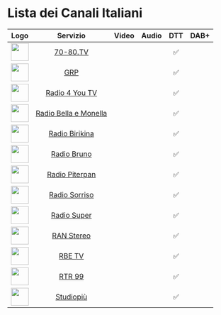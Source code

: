 <h1>Lista dei Canali Italiani</h1>

|Logo|Servizio|Video|Audio|DTT|DAB+|
|:-:|:-:|:-:|:-:|:-:|:-:|
|<img width="40" src="https://lh7-rt.googleusercontent.com/sheetsz/AHOq17GG-r_UkQ4Hnhu0YNAjBIFLLd_PAuM9Cr9zGc3xOzqcrO8LMYyDrsCiYw3mR5lQDTeX7DphUgOX-iS6ns52MwtMoqi7j64CLTb5crcUPYsCp-a7yvcK95cLSUA48AMn6LucmCnjuUOrBJVtu7dL_Q=w60-h47?key=v85LTXTW4LJW_2wEv2CzGw"/>|[70-80.TV]()|[]()|[]()|✅||
|<img width="40" src="https://lh7-rt.googleusercontent.com/sheetsz/AHOq17EtM2gYUVXgK_RLS2TDb8_XB_Xa6CNEJb1XHeTUOCWsmbHojgeScm_TU7VlnTJqNThlsuTd8c_XULLGDj0dUvBocJApRDW34VpUjmLgTQ-m78FpYHchY6MBwU6OcgAuZmZzPmO9AEpN3OmFWoPp9Q=w60-h47?key=v85LTXTW4LJW_2wEv2CzGw"/>|[GRP]()|[]()|[]()|✅||
|<img width="40" src="https://lh7-rt.googleusercontent.com/sheetsz/AHOq17EmvoqBmpy7MNgqSY31qMuuE3j-BH8vNhkvKpMY2rtUVNd0ynByWLBUuLWg5hortHZ19r4AzxJn91YPfQ3bAjO-G9XdMZXw2o7oOa6aNzpdVR599n_-oHfDwTlML0H_cyknmU2QW6I6ttklPR9X=w60-h47?key=v85LTXTW4LJW_2wEv2CzGw"/>|[Radio 4 You TV]()|[]()|[]()|✅||
|<img width="40" src="https://lh7-rt.googleusercontent.com/sheetsz/AHOq17FiUbzNi7Xxo-yovwBV7qovMeG6dbKl5xg3G3Zq-MwbqYxTXKgXd6R7AiV6sSNGcJov9lyQ-F2SCeYrbemo2HdyyVBjjG8U_C43d2lxcoprcrPE-NAWibqnnbfxmkwBqUWdAk21mYH09c3MMuV6FA=w60-h47?key=gNxIIKz1-szld14EaLMK1A"/>|[Radio Bella e Monella]()|[]()|[]()|✅||
|<img width="40" src="https://lh7-rt.googleusercontent.com/sheetsz/AHOq17HNY7QTRYKR_Doe6owvLIlr92XGTqFuAek4T_zU9obLOLrGOyJV2GqKlpOevFPVPqMmVrRa4csvv8zLPjv38FCQU-Bkz2C2wNkSiClau44DF17d2gWZWkkc0jYz3qLWkDg0xlB8meWvGprSSzOHDw=w60-h47?key=v85LTXTW4LJW_2wEv2CzGw"/>|[Radio Birikina]()|[]()|[]()|✅||
|<img width="40" src="https://lh7-rt.googleusercontent.com/sheetsz/AHOq17EYqjHJeRSLX72WsAbgpT-2kJUQN3hUpJnsJScrRkqk2fzWanFzZU9eNSo0zuiFhYIinC9Yk2nNrCWqdVPOmHzYlHGQROALfoWei4qPgnQBLIbfAClK-zU8t_WLmxSzbLbqWXYISNYWZCycLpBofg=w60-h47?key=v85LTXTW4LJW_2wEv2CzGw"/>|[Radio Bruno]()|[]()|[]()|✅||
|<img width="40" src="https://lh7-rt.googleusercontent.com/sheetsz/AHOq17E74ONIsSY4jk_2pXXBFBm1A_a6yFdBrsOofUcQJWprH0TqTqEAN399ym6ELmkia1Yo-S2vurXMDvGRQtemLSm_imPSg6jioUkx6ixLU6tK-W13utKKvC-ejaMYAuNlyxLuppqXK4kdInr9Gg=w60-h47?key=gNxIIKz1-szld14EaLMK1A"/>|[Radio Piterpan]()|[]()|[]()|✅||
|<img width="40" src="https://lh7-rt.googleusercontent.com/sheetsz/AHOq17GR-tcN4VNnagDq4ggIMdIIbuKF1m_yP-1ruZvdsQPDvzJbNFQ8QZ21OxIKwxlFkqmMqW0zWp61LTJYL2GqKgEDpU4jnzIp41XL8G3iqzcg-Av3NiWNSdnOJaerjxfJdUANESNA0EUSRKUd5Q=w60-h47?key=gNxIIKz1-szld14EaLMK1A"/>|[Radio Sorriso]()|[]()|[]()|✅||
|<img width="40" src="https://lh7-rt.googleusercontent.com/sheetsz/AHOq17EEYxP5N3l_Sch5_7k9IllMyB7tX1sbRz4JNUw1Etz-E1IG2NgEkJ3yttgvlEbfhmOhLcYkb4yWiGi9wDrst-cG7eH7v7SlVCU6uRa_S75pHQBvIajLXJNz2KWApog4=w60-h47?key=QHidgUTPO8k4o-7-xw0jWg"/>|[Radio Super]()|[]()|[]()|✅||
|<img width="40" src="https://lh7-rt.googleusercontent.com/sheetsz/AHOq17F93TSjMoAz1ZUQ7nF5XDUfvOOiX6sz-VnsQpVCaCEKJs3OncGlfhif45gc4rhwXQ14-qNbjJj7pzSF5U2VPrnkDn1cSi0wCVWNzkeLARYoPlW6sMsq95FwCCxdyPI=w60-h47?key=gNxIIKz1-szld14EaLMK1A"/>|[RAN Stereo]()|[]()|[]()|✅||
|<img width="40" src="https://lh7-rt.googleusercontent.com/sheetsz/AHOq17ETjAMgUFpe4p13nTAq-5L5yuksqPO0DSI7L0O1Tl6tctA1H4sf7LZs6sp_zhCmUDIjQ5f8MHRUC9by9JSwzv6UoYvhpAvIJsxHDKOJmCH7U1AAZf8nttO_zxxm1rluk37txtOpb8M8AAMdZA=w60-h47?key=v85LTXTW4LJW_2wEv2CzGw"/>|[RBE TV]()|[]()|[]()|✅||
|<img width="40" src="https://lh7-rt.googleusercontent.com/sheetsz/AHOq17GCvMCXTQV7ov5H8oALo7DDwIy54dna5BcW7rH1Z5I7B_buz-slkUsUx2LCBcqfDvKQN0l5hohLhtozIDz-BopFscH2iZcpMKHBi31Ztpec-9sLEzn15mUq50d1Joc=w60-h47?key=QHidgUTPO8k4o-7-xw0jWg"/>|[RTR 99]()|[]()|[]()|✅||
|<img width="40" src="https://lh7-rt.googleusercontent.com/sheetsz/AHOq17GV8-cvUtjGdsL5a_wFilSb0O5xi5gZJK_aNkPKSAoNYtESqqw5vrYyUmZL56N4Miw5j8Aw28BQXVhd6YbKYV-piBBwdFaCB8jiKCAw89vIiybBmtOGjHlkBylLxGXaobgcxyBR_YqkCJHYdT4XnQ=w60-h47?key=QHidgUTPO8k4o-7-xw0jWg"/>|[Studiopiù]()|[]()|[]()|✅||
